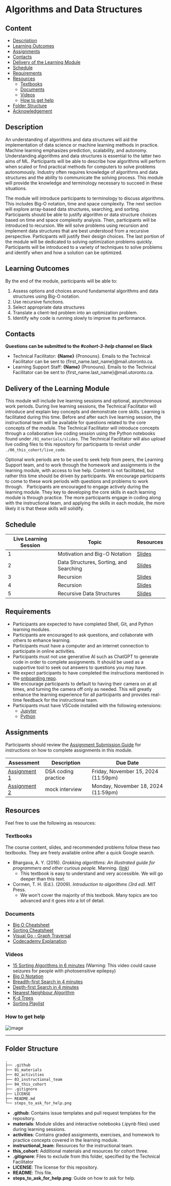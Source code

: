 # Algorithms and Data Structures

## Content
* [Description](#description)
* [Learning Outcomes](#learning-outcomes)
* [Assignments](#assignments)
* [Contacts](#contacts)
* [Delivery of the Learning Module](#delivery-of-the-learning-module)
* [Schedule](#schedule)
* [Requirements](#requirements)
* [Resources](#resources)
  + [Textbooks](#textbooks)
  + [Documents](#documents)
  + [Videos](#videos)
  + [How to get help](#how-to-get-help)
* [Folder Structure](#folder-structure)
* [Acknowledgement](#acknowledgement)

## Description
An understanding of algorithms and data structures will aid the implementation of data science or machine learning methods in practice. Machine learning emphasizes prediction, scalability, and autonomy. Understanding algorithms and data structures is essential to the latter two aims of ML. Participants will be able to describe how algorithms will perform when scaled or find practical methods for computers to solve problems autonomously. Industry often requires knowledge of algorithms and data structures and the ability to communicate the solving process. This module will provide the knowledge and terminology necessary to succeed in these situations.

The module will introduce participants to terminology to discuss algorithms. This includes Big-O notation, time and space complexity. The next section will explore array-based data structures, searching, and sorting. Participants should be able to justify algorithm or data structure choices based on time and space complexity analysis. Then, participants will be introduced to recursion. We will solve problems using recursion and implement data structures that are best understood from a recursive perspective. Participants will justify their design choices. The last portion of the module will be dedicated to solving optimization problems quickly. Participants will be introduced to a variety of techniques to solve problems and identify when and how a solution can be optimized.

## Learning Outcomes
By the end of the module, participants will be able to:

1. Assess options and choices around fundamental algorithms and data structures using Big-O notation.
2. Use recursive functions.
3. Select appropriate data structures
4. Translate a client-led problem into an optimization problem.
5. Identify why code is running slowly to improve its performance.

## Contacts
**Questions can be submitted to the _#cohort-3-help_ channel on Slack**

* Technical Facilitator: **{Name}** {Pronouns}. Emails to the Technical Facilitator can be sent to {first_name.last_name}@mail.utoronto.ca.
* Learning Support Staff: **{Name}** {Pronouns}. Emails to the Technical Facilitator can be sent to {first_name.last_name}@mail.utoronto.ca.

## Delivery of the Learning Module
This module will include live learning sessions and optional, asynchronous work periods. During live learning sessions, the Technical Facilitator will introduce and explain key concepts and demonstrate core skills. Learning is facilitated during this time. Before and after each live learning session, the instructional team will be available for questions related to the core concepts of the module. The Technical Facilitator will introduce concepts through a collaborative live coding session using the Python notebooks found under `/01_materials/slides`. The Technical Facilitator will also upload live coding files to this repository for participants to revisit under `./06_this_cohort/live_code`.

Optional work periods are to be used to seek help from peers, the Learning Support team, and to work through the homework and assignments in the learning module, with access to live help. Content is not facilitated, but rather this time should be driven by participants. We encourage participants to come to these work periods with questions and problems to work through. 
 
Participants are encouraged to engage actively during the learning module. They key to developing the core skills in each learning module is through practice. The more participants engage in coding along with the instructional team, and applying the skills in each module, the more likely it is that these skills will solidify. 

## Schedule

| Live Learning Session | Topic                                                       | Resources  |
|--------|-------------------------------------------------------------|------------|
| 1      | Motivation and Big-O Notation                               | [Slides](./01_materials/slides/1_motivation_big_o.ipynb) |
| 2      | Data Structures, Sorting, and Searching                     | [Slides](./01_materials/slides/2_ds_search_sort.ipynb) |
| 3      | Recursion              				                             | [Slides](./01_materials/slides/3_recursion.ipynb) |
| 4      | Recursion              				                             | [Slides](./01_materials/slides/3_recursion.ipynb) |
| 5      | Recursive Data Structures                                   | [Slides](./01_materials/slides/4_recursive_ds.ipynb) |

## Requirements
* Participants are expected to have completed Shell, Git, and Python learning modules.
* Participants are encouraged to ask questions, and collaborate with others to enhance learning.
* Participants must have a computer and an internet connection to participate in online activities.
* Participants must not use generative AI such as ChatGPT to generate code in order to complete assignments. It should be used as a supportive tool to seek out answers to questions you may have.
* We expect participants to have completed the instructions mentioned in the [onboarding repo](https://github.com/UofT-DSI/onboarding/).
* We encourage participants to default to having their camera on at all times, and turning the camera off only as needed. This will greatly enhance the learning experience for all participants and provides real-time feedback for the instructional team. 
* Participants must have VSCode installed with the following extensions: 
    * [Jupyter](https://marketplace.visualstudio.com/items?itemName=ms-toolsai.jupyter)
    * [Python](https://marketplace.visualstudio.com/items?itemName=ms-python.python)

## Assignments

Participants should review the [Assignment Submission Guide](https://github.com/UofT-DSI/onboarding/blob/main/onboarding_documents/submissions.md) for instructions on how to complete assignments in this module.

| Assessment       | Description          | Due Date |
|------------------|----------------------|----------|
| [Assignment 1](./02_activities/assignments/assignment_1.ipynb) | DSA coding practice  | Friday, November 15, 2024 (11:59pm) |
| [Assignment 2](./02_activities/assignments/assignment_2.ipynb) | mock interview       | Monday, November 18, 2024 (11:59pm) |

## Resources
Feel free to use the following as resources:

### Textbooks

The course content, slides, and recommended problems follow these two textbooks. They are freely available online after a quick Google search. 

* Bhargava, A. Y. (2016). *Grokking algorithms: An illustrated guide for programmers and other curious people.* Manning. ([link](https://www.manning.com/books/grokking-algorithms-second-edition))
  * This textbook is easy to understand and very accessible. We will go deeper than this text.
* Cormen, T. H. (Ed.). (2009). *Introduction to algorithms (3rd ed).* MIT Press.
  * We won't cover the majority of this textbook. Many topics are too advanced and it goes into a lot of detail. 

### Documents

- [Big O Cheatsheet](https://www.bigocheatsheet.com/)
- [Sorting Cheatsheet](https://www.interviewcake.com/sorting-algorithm-cheat-sheet)
- [Visual Go - Graph Traversal](https://visualgo.net/en/dfsbfs?slide=2)
- [Codecademy Explanation](https://www.codecademy.com/article/tree-traversal)

### Videos
- [15 Sorting Algorithms in 6 minutes](https://www.youtube.com/watch?v=kPRA0W1kECg) (Warning: This video could cause seizures for people with photosensitive epilepsy)
- [Big O Notation](https://www.youtube.com/watch?v=g2o22C3CRfU)
- [Breadth-first Search in 4 minutes](https://www.youtube.com/watch?v=HZ5YTanv5QE)
- [Depth-first Search in 4 minutes](https://www.youtube.com/watch?v=Urx87-NMm6c)
- [Nearest Neighbour Algorithm](https://www.youtube.com/watch?v=zPgsNsOfxQ8)
- [K-d Trees](https://www.youtube.com/watch?v=Glp7THUpGow)
- [Sorting Playlist](https://www.youtube.com/playlist?list=PL9xmBV_5YoZOZSbGAXAPIq1BeUf4j20pl)

### How to get help
![image](./steps_to_ask_for_help.png)

<hr>

## Folder Structure

```markdown
.
├── .github
├── 01_materials
├── 02_activities
├── 03_instructional_team
├── 04_this_cohort
├── .gitignore
├── LICENSE
├── README.md
└── steps_to_ask_for_help.png
```

* **.github**: Contains issue templates and pull request templates for the repository.
* **materials**: Module slides and interactive notebooks (.ipynb files) used during learning sessions.
* **activities**: Contains graded assignments, exercises, and homework to practice concepts covered in the learning module.
* **instructional_team**: Resources for the instructional team.
* **this_cohort**: Additional materials and resources for cohort three.
* **.gitignore**: Files to exclude from this folder, specified by the Technical Facilitator
* **LICENSE**: The license for this repository.
* **README**: This file.
* **steps_to_ask_for_help.png**: Guide on how to ask for help.
